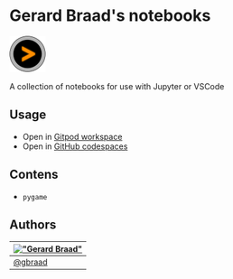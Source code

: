 Gerard Braad's notebooks
========================

!["Prompt"](https://raw.githubusercontent.com/gbraad/assets/gh-pages/icons/prompt-icon-64.png)


A collection of notebooks for use with Jupyter or VSCode

## Usage

  * Open in [Gitpod workspace](https://gitpod.io/#https://github.com/gbraad/notebooks)
  * Open in [GitHub codespaces](https://github.com/codespaces/new?hide_repo_select=true&ref=master&repo=62899409)


## Contens

  * `pygame`


Authors
-------

| [!["Gerard Braad"](http://gravatar.com/avatar/e466994eea3c2a1672564e45aca844d0.png?s=60)](http://gbraad.nl "Gerard Braad <me@gbraad.nl>") |
|---|
| [@gbraad](https://gbraad.nl/social)
